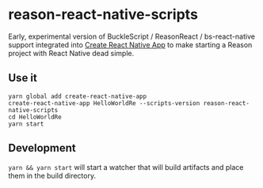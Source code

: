 # reason-react-native-scripts

Early, experimental version of BuckleScript / ReasonReact / bs-react-native support integrated into [Create React Native App](https://github.com/react-community/create-react-native-app) to make starting a Reason project with React Native dead simple.

## Use it

```
yarn global add create-react-native-app
create-react-native-app HelloWorldRe --scripts-version reason-react-native-scripts
cd HelloWorldRe
yarn start
```

## Development

`yarn && yarn start` will start a watcher that will build artifacts and place them in the build directory.
